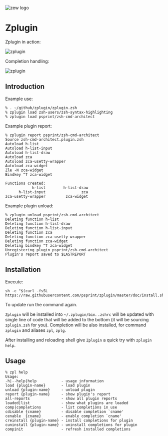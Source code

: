 ![zew logo](http://imageshack.com/a/img907/2224/62TFk9.png)

# Zplugin

Zplugin in action:

![zplugin](http://imageshack.com/a/img905/5575/n3p47o.gif)

Completion handling:

![zplugin](http://imageshack.com/a/img907/2167/CATuag.gif)

## Introduction

Example use:

```
% . ~/github/zplugin/zplugin.zsh
% zplugin load zsh-users/zsh-syntax-highlighting
% zplugin load psprint/zsh-cmd-architect
```

Example plugin report:

```
% zplugin report psprint/zsh-cmd-architect
Source zsh-cmd-architect.plugin.zsh
Autoload h-list
Autoload h-list-input
Autoload h-list-draw
Autoload zca
Autoload zca-usetty-wrapper
Autoload zca-widget
Zle -N zca-widget
Bindkey ^T zca-widget

Functions created:
            h-list        h-list-draw
      h-list-input                zca
zca-usetty-wrapper         zca-widget
```

Example plugin unload:

```
% zplugin unload psprint/zsh-cmd-architect
Deleting function h-list
Deleting function h-list-draw
Deleting function h-list-input
Deleting function zca
Deleting function zca-usetty-wrapper
Deleting function zca-widget
Deleting bindkey ^T zca-widget
Unregistering plugin psprint/zsh-cmd-architect
Plugin's report saved to $LASTREPORT
```

## Installation

Execute:

```
sh -c "$(curl -fsSL https://raw.githubusercontent.com/psprint/zplugin/master/doc/install.sh)"
```

To update run the command again.

`Zplugin` will be installed into `~/.zplugin/bin`. `.zshrc` will be updated with
single line of code that will be added to the bottom (it will be sourcing
`zplugin.zsh` for you). Completion will be also installed, for command `zplugin`
and aliases `zpl`, `zplg`.

After installing and reloading shell give `Zplugin` a quick try with `zplugin help`.

## Usage

```
% zpl help
Usage:
-h|--help|help           - usage information
load {plugin-name}       - load plugin
unload {plugin-name}     - unload plugin
report {plugin-name}     - show plugin's report
all-reports              - show all plugin reports
loaded|list              - show what plugins are loaded
comp|completions         - list completions in use
cdisable {cname}         - disable completion `cname'
cenable  {cname}         - enable completion `cname'
creinstall {plugin-name} - install completions for plugin
cuninstall {plugin-name} - uninstall completions for plugin
compinit                 - refresh installed completions
```
